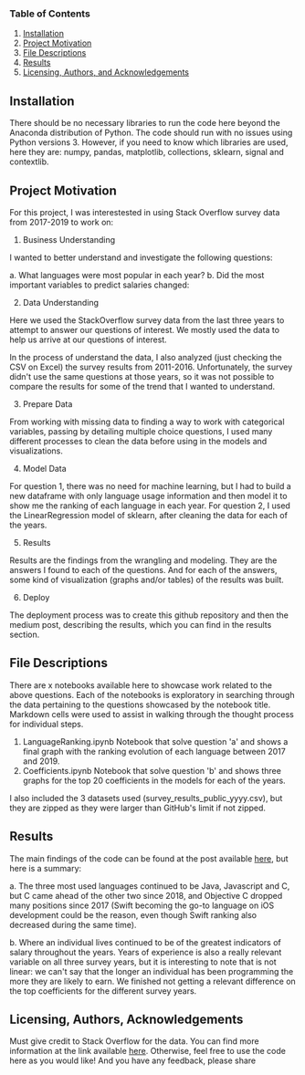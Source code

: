 
### Table of Contents

1. [Installation](#installation)
2. [Project Motivation](#motivation)
3. [File Descriptions](#files)
4. [Results](#results)
5. [Licensing, Authors, and Acknowledgements](#licensing)

## Installation <a name="installation"></a>

There should be no necessary libraries to run the code here beyond the Anaconda distribution of Python.  The code should run with no issues using Python versions 3. However, if you need to know which libraries are used, here they are: numpy, pandas, matplotlib, collections, sklearn, signal and contextlib.

## Project Motivation<a name="motivation"></a>

For this project, I was interestested in using Stack Overflow survey data from 2017-2019 to work on:

1. Business Understanding

I wanted to better understand and investigate the following questions:

a. What languages were most popular in each year?
b. Did the most important variables to predict salaries changed:

2. Data Understanding

Here we used the StackOverflow survey data from the last three years to attempt to answer our questions of interest. We mostly used the data to help us arrive at our questions of interest.

In the process of understand the data, I also analyzed (just checking the CSV on Excel) the survey results from 2011-2016. Unfortunately, the survey didn't use the same questions at those years, so it was not possible to compare the results for some of the trend that I wanted to understand.

3. Prepare Data

From working with missing data to finding a way to work with categorical variables, passing by detailing multiple choice questions, I used many different processes to clean the data before using in the models and visualizations.

4. Model Data

For question 1, there was no need for machine learning, but I had to build a new dataframe with only language usage information and then model it to show me the ranking of each language in each year.
For question 2, I used the LinearRegression model of sklearn, after cleaning the data for each of the years.

5. Results

Results are the findings from the wrangling and modeling. They are the answers I found to each of the questions. And for each of the answers, some kind of visualization (graphs and/or tables) of the results was built.

6. Deploy

The deployment process was to create this github repository and then the medium post, describing the results, which you can find in the results section.

## File Descriptions <a name="files"></a>

There are x notebooks available here to showcase work related to the above questions.  Each of the notebooks is exploratory in searching through the data pertaining to the questions showcased by the notebook title.  Markdown cells were used to assist in walking through the thought process for individual steps.

1. LanguageRanking.ipynb
Notebook that solve question 'a' and shows a final graph with the ranking evolution of each language between 2017 and 2019.
2. Coefficients.ipynb
Notebook that solve question 'b' and shows three graphs for the top 20 coefficients in the models for each of the years.

I also included the 3 datasets used (survey_results_public_yyyy.csv), but they are zipped as they were larger than GitHub's limit if not zipped.

## Results<a name="results"></a>

The main findings of the code can be found at the post available [here](), but here is a summary:

a. The three most used languages continued to be Java, Javascript and C, but C came ahead of the other two since 2018, and Objective C dropped many positions since 2017 (Swift becoming the go-to language on iOS development could be the reason, even though Swift ranking also decreased during the same time).

b. Where an individual lives continued to be of the greatest indicators of salary throughout the years. Years of experience is also a really relevant variable on all three survey years, but it is interesting to note that is not linear: we can't say that the longer an individual has been programming the more they are likely to earn. We finished not getting a relevant difference on the top coefficients for the different survey years.

## Licensing, Authors, Acknowledgements<a name="licensing"></a>

Must give credit to Stack Overflow for the data.  You can find more information at the link available [here](https://insights.stackoverflow.com/survey).  Otherwise, feel free to use the code here as you would like! And you have any feedback, please share

